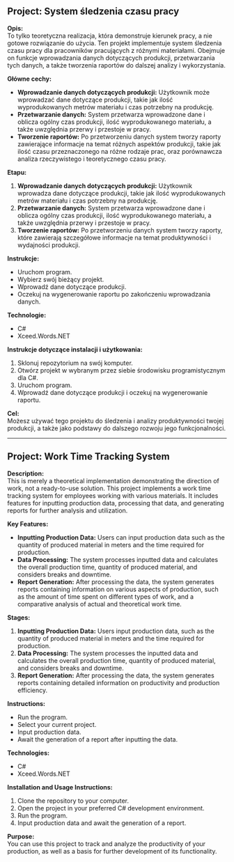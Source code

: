 

## Project: System śledzenia czasu pracy

**Opis:**  
To tylko teoretyczna realizacja, która demonstruje kierunek pracy, a nie gotowe rozwiązanie do użycia. Ten projekt implementuje system śledzenia czasu pracy dla pracowników pracujących z różnymi materiałami. Obejmuje on funkcje wprowadzania danych dotyczących produkcji, przetwarzania tych danych, a także tworzenia raportów do dalszej analizy i wykorzystania.

**Główne cechy:**
- **Wprowadzanie danych dotyczących produkcji:** Użytkownik może wprowadzać dane dotyczące produkcji, takie jak ilość wyprodukowanych metrów materiału i czas potrzebny na produkcję.
- **Przetwarzanie danych:** System przetwarza wprowadzone dane i oblicza ogólny czas produkcji, ilość wyprodukowanego materiału, a także uwzględnia przerwy i przestoje w pracy.
- **Tworzenie raportów:** Po przetworzeniu danych system tworzy raporty zawierające informacje na temat różnych aspektów produkcji, takie jak ilość czasu przeznaczonego na różne rodzaje prac, oraz porównawcza analiza rzeczywistego i teoretycznego czasu pracy.

**Etapu:**
1. **Wprowadzanie danych dotyczących produkcji:** Użytkownik wprowadza dane dotyczące produkcji, takie jak ilość wyprodukowanych metrów materiału i czas potrzebny na produkcję.
2. **Przetwarzanie danych:** System przetwarza wprowadzone dane i oblicza ogólny czas produkcji, ilość wyprodukowanego materiału, a także uwzględnia przerwy i przestoje w pracy.
3. **Tworzenie raportów:** Po przetworzeniu danych system tworzy raporty, które zawierają szczegółowe informacje na temat produktywności i wydajności produkcji.

**Instrukcje:**
- Uruchom program.
- Wybierz swój bieżący projekt.
- Wprowadź dane dotyczące produkcji.
- Oczekuj na wygenerowanie raportu po zakończeniu wprowadzania danych.

**Technologie:**
- C#
- Xceed.Words.NET

**Instrukcje dotyczące instalacji i użytkowania:**
1. Sklonuj repozytorium na swój komputer.
2. Otwórz projekt w wybranym przez siebie środowisku programistycznym dla C#.
3. Uruchom program.
4. Wprowadź dane dotyczące produkcji i oczekuj na wygenerowanie raportu.

**Cel:**  
Możesz używać tego projektu do śledzenia i analizy produktywności twojej produkcji, a także jako podstawy do dalszego rozwoju jego funkcjonalności.

---

## Project: Work Time Tracking System

**Description:**  
This is merely a theoretical implementation demonstrating the direction of work, not a ready-to-use solution. This project implements a work time tracking system for employees working with various materials. It includes features for inputting production data, processing that data, and generating reports for further analysis and utilization.

**Key Features:**
- **Inputting Production Data:** Users can input production data such as the quantity of produced material in meters and the time required for production.
- **Data Processing:** The system processes inputted data and calculates the overall production time, quantity of produced material, and considers breaks and downtime.
- **Report Generation:** After processing the data, the system generates reports containing information on various aspects of production, such as the amount of time spent on different types of work, and a comparative analysis of actual and theoretical work time.

**Stages:**
1. **Inputting Production Data:** Users input production data, such as the quantity of produced material in meters and the time required for production.
2. **Data Processing:** The system processes the inputted data and calculates the overall production time, quantity of produced material, and considers breaks and downtime.
3. **Report Generation:** After processing the data, the system generates reports containing detailed information on productivity and production efficiency.

**Instructions:**
- Run the program.
- Select your current project.
- Input production data.
- Await the generation of a report after inputting the data.

**Technologies:**
- C#
- Xceed.Words.NET

**Installation and Usage Instructions:**
1. Clone the repository to your computer.
2. Open the project in your preferred C# development environment.
3. Run the program.
4. Input production data and await the generation of a report.

**Purpose:**  
You can use this project to track and analyze the productivity of your production, as well as a basis for further development of its functionality.
